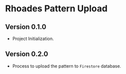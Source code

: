 # Rhoades Pattern Upload

## Version 0.1.0

- Project Initialization.

## Version 0.2.0

- Process to upload the pattern to `Firestore` database.
